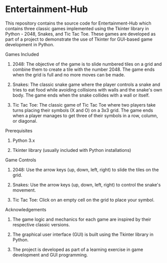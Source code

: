# Entertainment-Hub
This repository contains the source code for Entertainment-Hub which contains three classic games implemented using the Tkinter library in Python - 2048, Snakes, and Tic Tac Toe. These games are developed as part of a project to demonstrate the use of Tkinter for GUI-based game development in Python.

Games Included
1. 2048: The objective of the game is to slide numbered tiles on a grid and combine them to create a tile with the number 2048. The game ends when the grid is full and no more moves can be made.

2. Snakes: The classic snake game where the player controls a snake and tries to eat food while avoiding collisions with walls and the snake's own body. The game ends when the snake collides with a wall or itself.

3. Tic Tac Toe: The classic game of Tic Tac Toe where two players take turns placing their symbols (X and O) on a 3x3 grid. The game ends when a player manages to get three of their symbols in a row, column, or diagonal.

Prerequisites

1. Python 3.x

2. Tkinter library (usually included with Python installations)

Game Controls

1. 2048: Use the arrow keys (up, down, left, right) to slide the tiles on the grid.
 
2. Snakes: Use the arrow keys (up, down, left, right) to control the snake's movement.

3. Tic Tac Toe: Click on an empty cell on the grid to place your symbol.

Acknowledgements

1. The game logic and mechanics for each game are inspired by their respective classic versions.

2. The graphical user interface (GUI) is built using the Tkinter library in Python.

3. The project is developed as part of a learning exercise in game development and GUI programming.
